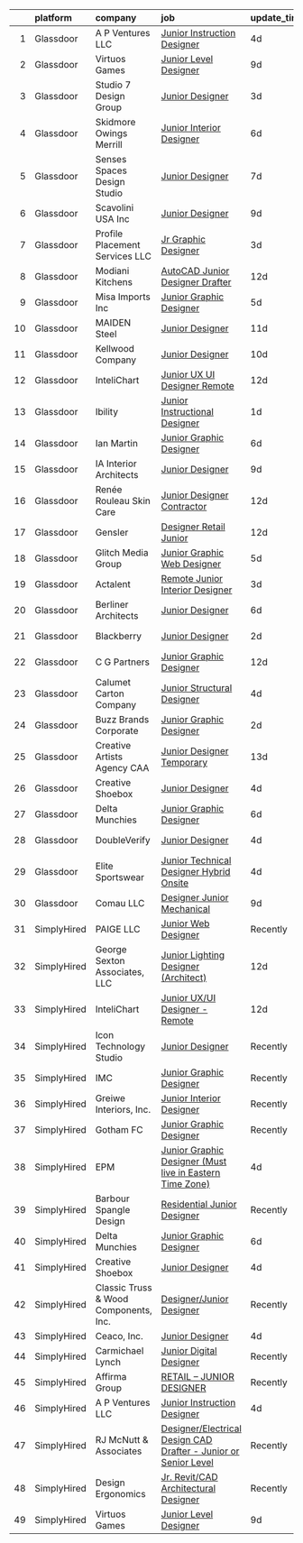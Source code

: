 

|    | platform    | company                               | job                                                                                                                                                                                                                                                                                                                                                                                                                                                                                                                                                                                                                                                                                                                                                                                                                                                                                                                                                                                                                                                                                                                                                                                                                                                                                                                                                        | update_time   | location           |
|---:|:------------|:--------------------------------------|:-----------------------------------------------------------------------------------------------------------------------------------------------------------------------------------------------------------------------------------------------------------------------------------------------------------------------------------------------------------------------------------------------------------------------------------------------------------------------------------------------------------------------------------------------------------------------------------------------------------------------------------------------------------------------------------------------------------------------------------------------------------------------------------------------------------------------------------------------------------------------------------------------------------------------------------------------------------------------------------------------------------------------------------------------------------------------------------------------------------------------------------------------------------------------------------------------------------------------------------------------------------------------------------------------------------------------------------------------------------|:--------------|:-------------------|
|  1 | Glassdoor   | A P Ventures LLC                      | [Junior Instruction Designer](https://www.glassdoor.com/partner/jobListing.htm?pos=116&ao=1136043&s=58&guid=000001825841fa9eb0454ab56b17b693&src=GD_JOB_AD&t=SR&vt=w&ea=1&cs=1_314415fc&cb=1659338095794&jobListingId=1008034207617&jrtk=3-0-1g9c43urbkcn9801-1g9c43urnii0h800-3225f967fbae159e-)                                                                                                                                                                                                                                                                                                                                                                                                                                                                                                                                                                                                                                                                                                                                                                                                                                                                                                                                                                                                                                                          | 4d            | Maryland           |
|  2 | Glassdoor   | Virtuos Games                         | [Junior Level Designer](https://www.glassdoor.com/partner/jobListing.htm?pos=124&ao=1136043&s=58&guid=000001825841fa9eb0454ab56b17b693&src=GD_JOB_AD&t=SR&vt=w&cs=1_dcdf4759&cb=1659338095795&jobListingId=1008023484443&jrtk=3-0-1g9c43urbkcn9801-1g9c43urnii0h800-7888c75e8e9fc852-)                                                                                                                                                                                                                                                                                                                                                                                                                                                                                                                                                                                                                                                                                                                                                                                                                                                                                                                                                                                                                                                                     | 9d            | California         |
|  3 | Glassdoor   | Studio 7 Design Group                 | [Junior Designer](https://www.glassdoor.com/partner/jobListing.htm?pos=106&ao=1110586&s=58&guid=000001825841fa9eb0454ab56b17b693&src=GD_JOB_AD&t=SR&vt=w&ea=1&cs=1_a685af12&cb=1659338095793&jobListingId=1008036474970&cpc=9C2286EA3771AAF6&jrtk=3-0-1g9c43urbkcn9801-1g9c43urnii0h800-f85d150f2d40492a--6NYlbfkN0Cp_WSJKd_Pz82imZmURPbhd3kYBsiZi4lpMLOH6vOlLB5QJzcTWsZl5W41a9fTw1nqTlqMgCaKyxBrsekGiih-jIk6-wsT3COHU3CyLC960WdHwCUg6eAigTUITBTrh9-l2B730m__jtX16jdV3RqCGRhcscJSoNLRGPPxKV1YeZzwg7K_OGH-NDf0IP-x9ni8Yh0T1VmIbzjWTv3Cgt7WfhYeHBVouNHjYnL6JTifvE2hoVva-0rTDOAML558iC9iPYm1gZFUNwrZ3zYvYV_GZE-9K-PDwNeFd9cofbGVA7EDpAkRjBojhPV1f8IL10PM1bEXkTK_3E8B3ia4KrCgY6Xo5mLYUCASBCzA01cdiww-leThsx5k8ujLTVTyfVPyBhJVuAe_GdSjY2AEu4zC8KADguMmMNMeziwi9dnk49TzjvlP_Fi_evWi46C4NlMYyF6u2_Pw7f7_46NSOb_m07Zunad8SoN8d90Lul4lMBhvqEH30Ltf)                                                                                                                                                                                                                                                                                                                                                                                                                                                                                                                 | 3d            | Atlanta, GA        |
|  4 | Glassdoor   | Skidmore  Owings   Merrill            | [Junior Interior Designer](https://www.glassdoor.com/partner/jobListing.htm?pos=128&ao=1136043&s=58&guid=000001825841fa9eb0454ab56b17b693&src=GD_JOB_AD&t=SR&vt=w&cs=1_f8325354&cb=1659338095795&jobListingId=1008028999386&jrtk=3-0-1g9c43urbkcn9801-1g9c43urnii0h800-a4f946bbab8bdfbe-)                                                                                                                                                                                                                                                                                                                                                                                                                                                                                                                                                                                                                                                                                                                                                                                                                                                                                                                                                                                                                                                                  | 6d            | New York, NY       |
|  5 | Glassdoor   | Senses   Spaces Design Studio         | [Junior Designer](https://www.glassdoor.com/partner/jobListing.htm?pos=126&ao=1136043&s=58&guid=000001825841fa9eb0454ab56b17b693&src=GD_JOB_AD&t=SR&vt=w&ea=1&cs=1_a404a8a1&cb=1659338095795&jobListingId=1008026437540&jrtk=3-0-1g9c43urbkcn9801-1g9c43urnii0h800-8787723d91596501-)                                                                                                                                                                                                                                                                                                                                                                                                                                                                                                                                                                                                                                                                                                                                                                                                                                                                                                                                                                                                                                                                      | 7d            | Chula Vista, CA    |
|  6 | Glassdoor   | Scavolini USA Inc                     | [Junior Designer](https://www.glassdoor.com/partner/jobListing.htm?pos=101&ao=1110586&s=58&guid=000001825841fa9eb0454ab56b17b693&src=GD_JOB_AD&t=SR&vt=w&ea=1&cs=1_bd116f85&cb=1659338095791&jobListingId=1008022693902&cpc=7914D502DECE078E&jrtk=3-0-1g9c43urbkcn9801-1g9c43urnii0h800-a67a476fd24759b8--6NYlbfkN0APToHrk7ILONyRglvlT3LJMO76dZGJsKlG8WQjsY8Cq8sfDFa7YMJqm6oZMXXwQvY75ITod_lNfMSPf7IFS4YMwT2jQcZQll4CLxI3dWIMJKeTTvWRMEK2wVGkBSJulV8aHsUzKvEwNtcagAZ-fVmZmH6StCRjfGpLmhsIsRDh67hqU4DVW2FJ_Yk0UPrVvbAq97RrWxVmvWUrVSLjUX_P8bRMKvk-1VJa7VAzoJU_Qu8DRPXgFVe9hgQMD9OVcYEzlQj610VIpgmu1AL1zHHnXLQ_zCi4153N8Y8WzQQyXz1-YOGt7ITzzi4FIdQ-ROFwso05uJH6iHwuwJRKrdX7Hy_nLnKrX3TQ0trPJ3CxoRLqs4RQ3D_zDidsVSftiDc95_mBSN3IbQev-Kyq7foiXKegiUKjE7qKC9tYzdbY5LWR1spiYVOPhkTkZxyCZC-kRMivNFNODZrNFbYCnuzpHcA_gASIbAYpkISD9hgI-J3c3QJOit7JWKBfVg2gCLI%3D)                                                                                                                                                                                                                                                                                                                                                                                                                                                                                                   | 9d            | Las Vegas, NV      |
|  7 | Glassdoor   | Profile Placement Services  LLC       | [Jr  Graphic Designer](https://www.glassdoor.com/partner/jobListing.htm?pos=110&ao=1110586&s=58&guid=000001825841fa9eb0454ab56b17b693&src=GD_JOB_AD&t=SR&vt=w&ea=1&cs=1_f2915115&cb=1659338095793&jobListingId=1008035779308&cpc=654405A9B1E0A9F5&jrtk=3-0-1g9c43urbkcn9801-1g9c43urnii0h800-bc00bc8c833fa788--6NYlbfkN0AB9QmTA0CCjNV0D_cA_rQfbQIKI-slyn3CIlmX3zDlnjEI3r6Ie5n1aNp-tGvbrIQstucOv6WKlSuZQ0JDEwJVGeVHKP8I8TrFNQPxQxFrIV-j-YcZJxG20czVRMppcpit16f4uHrjMQE9Wpq8dkWE_C3mQvcum8IDuT-vDSX0KXNJCODtai5EmtPD1-zQalZyB-gIPls83gNEL7i6AabY-8KvwLnq4Qx8Jbvilh7y66-63ilfQiyyb8np2ka5cby8M2TU2DEpvh3NmYRBlTgY-VBXOgZgHycJO0a7J7ESalihVj_kRDp3fy__xy-NN9E7qL59bcSMf7vP8Udm31HsQgMxPxOBOkh6yw6z4fdbvaPc67iuljTsIyS9ZCIBElAt5UHJu9twBqO_WfvoBrPTsa7i1JA0vxAwYRJCUBc3w9BIMiSDNpI1hHsh8UINKpRbe_KH0OUvPjqJwxvE4d8s_5GWM1_XnkmhmuUEv5e9N5JLITcIlFS0VCY6GYyLfFDEJPSLFNHzRMjTc4mms6k9NhcEEt-1o2dajW19x9fhrw%3D%3D)                                                                                                                                                                                                                                                                                                                                                                                                                                                | 3d            | Washington, DC     |
|  8 | Glassdoor   | Modiani Kitchens                      | [AutoCAD Junior Designer Drafter](https://www.glassdoor.com/partner/jobListing.htm?pos=105&ao=1110586&s=58&guid=000001825841fa9eb0454ab56b17b693&src=GD_JOB_AD&t=SR&vt=w&ea=1&cs=1_a91093b4&cb=1659338095792&jobListingId=1008014902943&cpc=59DF70BB7E75A6DF&jrtk=3-0-1g9c43urbkcn9801-1g9c43urnii0h800-332cc31a19869837--6NYlbfkN0A0jK6_b1ZQGaaYFytyHnxZ18D3zrhrxrvRXpp7YqkbywCQ-op18XfOlQGboWhonx6iEJ4b8-XzXDBLGLr_-5clrshc3jh3TC2gYneS3LeuSoBTHDJgXKmZXAOW5mvRbRhXUzU0Nmhh71_O1KdVsxNjeyKyyi36S3Dq1bFF-27N2qWxXqy8vUhgvntkLscdiLxL7yvGluosUmTBQUZpbAKq568I79rXLZNs9svqqBWRupK4UeEBfkkyDJPsMZRGa_WyPGboCKgBc9I92EwcPd1_sRqzz_LVdrwR438n6lj_0A-g4fcEybv2a4bjntV3MnQlFlqJNDeUIQz_ztw56-dtSNJvkdcDvjs9l83Ic5Ovt940ytgtXsl8yAqFqR7zmZ2D6QUHXJzMY5M59-y3Z78xuyK3iGqF-_msMycFOzP2xbx2EFTgSS7h_a88i8eQucqgZl59ppK80BTlM3ZvSfUrMfzvy_-Dr2jJUsmcTwXxBOd_lJTpQ_dEYMgNmMihCs-G8ww2sbz1gg%3D%3D)                                                                                                                                                                                                                                                                                                                                                                                                                                                                     | 12d           | Englewood, NJ      |
|  9 | Glassdoor   | Misa Imports Inc                      | [Junior Graphic Designer](https://www.glassdoor.com/partner/jobListing.htm?pos=107&ao=1110586&s=58&guid=000001825841fa9eb0454ab56b17b693&src=GD_JOB_AD&t=SR&vt=w&ea=1&cs=1_9d817c09&cb=1659338095793&jobListingId=1008031590393&cpc=6FC5BA77C9A4CD78&jrtk=3-0-1g9c43urbkcn9801-1g9c43urnii0h800-b1aed8eff658bced--6NYlbfkN0BW6QI0tSpK3g92-Yf9PGUZqDECyaAu3fyvcJG7wW-uOSwkns76Rjw-eNTFEuMJMoWAqyOKi92TMFOk6nUloYADnQ5b1Th0o5ZmkgyDq6r1y-x11P7zvRlhC-I3UspMrPI3QPnEhalMoja3RcSR4JNH6jU_SPCysLEJzHGWU7dRDnrIqlhuPiLrqy_8KL3KqnITcKazcs7LMEAA3WbXYANInlHUhP_GRltt8ryD1qxT5sfAI61jo0YKp-JTMpbQhedL74QrcmMKVDEDoeVd73NTYtNZo5Ny9iHztTrG5vFoXFHPiu7ajwpnfY6mGEyF1nxsAGvXeOZpqjq1_sgBgJpfheZZ4tftnymnHeAshEDNiOFqDYRXm9r12i0jNA1tlOF6nh_PkHpEYQPyQ2KiTzFyNpQeMkYsdhHEYt2mD1Aim-T11bKwuNKLinMbl11x6tDqzz-AJXPF1PSdD4OuV28e2wmvnFxvm5bRiQLRCXPxJov44riP0rpfRt3T1d3GXCXlri_dIoVRZQ%3D%3D)                                                                                                                                                                                                                                                                                                                                                                                                                                                                             | 5d            | Dallas, TX         |
| 10 | Glassdoor   | MAIDEN Steel                          | [Junior Designer](https://www.glassdoor.com/partner/jobListing.htm?pos=119&ao=1136043&s=58&guid=000001825841fa9eb0454ab56b17b693&src=GD_JOB_AD&t=SR&vt=w&ea=1&cs=1_a7a7c0ee&cb=1659338095794&jobListingId=1008017916274&jrtk=3-0-1g9c43urbkcn9801-1g9c43urnii0h800-0eb4db29acd2cd8c-)                                                                                                                                                                                                                                                                                                                                                                                                                                                                                                                                                                                                                                                                                                                                                                                                                                                                                                                                                                                                                                                                      | 11d           | San Diego, CA      |
| 11 | Glassdoor   | Kellwood Company                      | [Junior Designer](https://www.glassdoor.com/partner/jobListing.htm?pos=117&ao=1136043&s=58&guid=000001825841fa9eb0454ab56b17b693&src=GD_JOB_AD&t=SR&vt=w&ea=1&cs=1_293e7d21&cb=1659338095794&jobListingId=1008020651441&jrtk=3-0-1g9c43urbkcn9801-1g9c43urnii0h800-e24089be7a20d746-)                                                                                                                                                                                                                                                                                                                                                                                                                                                                                                                                                                                                                                                                                                                                                                                                                                                                                                                                                                                                                                                                      | 10d           | La Puente, CA      |
| 12 | Glassdoor   | InteliChart                           | [Junior UX UI Designer   Remote](https://www.glassdoor.com/partner/jobListing.htm?pos=115&ao=1136043&s=58&guid=000001825841fa9eb0454ab56b17b693&src=GD_JOB_AD&t=SR&vt=w&ea=1&cs=1_d2b7108b&cb=1659338095794&jobListingId=1008015971312&jrtk=3-0-1g9c43urbkcn9801-1g9c43urnii0h800-0dbe805531d277ca-)                                                                                                                                                                                                                                                                                                                                                                                                                                                                                                                                                                                                                                                                                                                                                                                                                                                                                                                                                                                                                                                       | 12d           | Charlotte, NC      |
| 13 | Glassdoor   | Ibility                               | [Junior Instructional Designer](https://www.glassdoor.com/partner/jobListing.htm?pos=102&ao=1110586&s=58&guid=000001825841fa9eb0454ab56b17b693&src=GD_JOB_AD&t=SR&vt=w&ea=1&cs=1_1f59ed4a&cb=1659338095791&jobListingId=1008039395396&cpc=DF7064BA3070673B&jrtk=3-0-1g9c43urbkcn9801-1g9c43urnii0h800-50de7d34849930f0--6NYlbfkN0BdDHiSlq2TKVYTvK036ioTcRDjelCKzvFOpLFiF--0iSZ_aPeCW5NVN9G7VBmC37hkhX0eIkBvRZNz1OBzU3fQR87O1BxEM2Nt86i5v1inUFRTgiY8C2K-FsKLPbPBlc3Diy3QH6vQBlLX8CyLOaXzGOnIRZJz8SvZbAvUYKpg0ZpGgWgj1-NnX7otVSQlvuiKqI_FO3LycaIdA5zRcVnY25S2NYOWAFVFyfoy7QKyu7qS0QNXK9tV-YzvgKsOlKgeJ2b6gMSdHDLRXXjPJCNNhFcJPHiSWJETnGXCEjYdjC3grgCokZnu3VktguVl1zqUWScDEsz1uCDTZcJT6c2MU2vEp9y0q4oLN_J2mNjULruNQU6BWYOHe-PHxoyOlomP2KrZpURYRvgUZwsU2CAeorE2U90ApVIFPRW2rYglkoggIfF0OGTvYeee9s0EEFcxBAHGFvKIkXQJkohe5vM--doRlV25C_frW7JZgXLHK96qATMRiUEuHA7sUswNOKhbTgNsGrW-8g%3D%3D)                                                                                                                                                                                                                                                                                                                                                                                                                                                                       | 1d            | Remote             |
| 14 | Glassdoor   | Ian Martin                            | [Junior Graphic Designer](https://www.glassdoor.com/partner/jobListing.htm?pos=111&ao=1110586&s=58&guid=000001825841fa9eb0454ab56b17b693&src=GD_JOB_AD&t=SR&vt=w&ea=1&cs=1_16d33b22&cb=1659338095793&jobListingId=1008028554443&cpc=2CAED5C921A5F994&jrtk=3-0-1g9c43urbkcn9801-1g9c43urnii0h800-bc80a271ad76c85f--6NYlbfkN0Da55cD5SyBLpPH7k1CrVrulUOH2z8rmQzTVue5eMZiIb3wkNQGtKppyEjT5HSkoW-pTH8ZvLdW1x0bHRMsM0UCYHXQxyvmqEXNWoY_1xcSEbmLL4ZwkruUawrVGbAF4JX5pIFoHoT0RhNKAuy3H_47l_iaWQWqHjrkuHDq6HNU53Y-UuelfvGEzaXjTO7Jt1xWctCQThOSDwytvW--MySY8wKdAoWmibmOJqIBYlF8LrkdODOfzeSyaVZLUs3LD-0Cmf2OOs3N2mxT41Xqj5L5CkaGNJInNNzpNmn86IgcSDRYoUtPH0mu6ckdW6KPEPRkmdN7csd6YTISrpeSBT23sGE8PgJyDrng09zJH6IPu15PmhoR_1MouELN59BIbSUA7MX_xV0RljLKtnN83BAlpCHFvmLsjLagiRl--nDePEtJIQM-H8YdEOmebH6OPLKOkXUmouR5oDRg1du1vFKeafBhWHiFeZnk0QwQpXlP6vhnPpjdqW8kp7BzdCif8HXNTvq_pobfoyTQG-P7gEdhcilFGQsTY_xx5wxAs_iQYHKR_XdYbwjyOUmxbA9BCrly0PDtWHhtW-zSGr55glujx-1Ex9VPfD_QWtzqy72V5w%3D%3D)                                                                                                                                                                                                                                                                                                                                                                             | 6d            | Manhattan          |
| 15 | Glassdoor   | IA Interior Architects                | [Junior Designer](https://www.glassdoor.com/partner/jobListing.htm?pos=130&ao=1136043&s=58&guid=000001825841fa9eb0454ab56b17b693&src=GD_JOB_AD&t=SR&vt=w&cs=1_541d91ce&cb=1659338095795&jobListingId=1008023575127&jrtk=3-0-1g9c43urbkcn9801-1g9c43urnii0h800-9df9cdec24da429b-)                                                                                                                                                                                                                                                                                                                                                                                                                                                                                                                                                                                                                                                                                                                                                                                                                                                                                                                                                                                                                                                                           | 9d            | Minneapolis, MN    |
| 16 | Glassdoor   | Renée Rouleau Skin Care               | [Junior Designer  Contractor ](https://www.glassdoor.com/partner/jobListing.htm?pos=125&ao=1136043&s=58&guid=000001825841fa9eb0454ab56b17b693&src=GD_JOB_AD&t=SR&vt=w&ea=1&cs=1_430b01f0&cb=1659338095795&jobListingId=1008014606944&jrtk=3-0-1g9c43urbkcn9801-1g9c43urnii0h800-d83ad738c8700610-)                                                                                                                                                                                                                                                                                                                                                                                                                                                                                                                                                                                                                                                                                                                                                                                                                                                                                                                                                                                                                                                         | 12d           | Austin, TX         |
| 17 | Glassdoor   | Gensler                               | [Designer   Retail   Junior](https://www.glassdoor.com/partner/jobListing.htm?pos=129&ao=1136043&s=58&guid=000001825841fa9eb0454ab56b17b693&src=GD_JOB_AD&t=SR&vt=w&cs=1_d1996bf7&cb=1659338095795&jobListingId=1008015898582&jrtk=3-0-1g9c43urbkcn9801-1g9c43urnii0h800-3d68e4b0279744c5-)                                                                                                                                                                                                                                                                                                                                                                                                                                                                                                                                                                                                                                                                                                                                                                                                                                                                                                                                                                                                                                                                | 12d           | Los Angeles, CA    |
| 18 | Glassdoor   | Glitch Media Group                    | [Junior Graphic   Web Designer](https://www.glassdoor.com/partner/jobListing.htm?pos=121&ao=1136043&s=58&guid=000001825841fa9eb0454ab56b17b693&src=GD_JOB_AD&t=SR&vt=w&ea=1&cs=1_5dd11f86&cb=1659338095794&jobListingId=1008031267717&jrtk=3-0-1g9c43urbkcn9801-1g9c43urnii0h800-bfe6ee11742033d4-)                                                                                                                                                                                                                                                                                                                                                                                                                                                                                                                                                                                                                                                                                                                                                                                                                                                                                                                                                                                                                                                        | 5d            | Remote             |
| 19 | Glassdoor   | Actalent                              | [Remote Junior Interior Designer](https://www.glassdoor.com/partner/jobListing.htm?pos=109&ao=1110586&s=58&guid=000001825841fa9eb0454ab56b17b693&src=GD_JOB_AD&t=SR&vt=w&ea=1&cs=1_c198316b&cb=1659338095793&jobListingId=1008036911399&cpc=F41FEAB56D215062&jrtk=3-0-1g9c43urbkcn9801-1g9c43urnii0h800-d654257a363b404b--6NYlbfkN0ChYVx_I3yfZ_JDY3EFoivtqvi_stwnZ_kRt8Dowt_l_d1ydueao4NE-oUleRJ4yhh8NvEh7dgaf9OKozTsf-JVsoGKC7FNh-pSj6e0lsf7n0QDm6Dc6wOaHxl2qdoqGqk6tI_ovC40cVS-oT4Uo-ScPyXHJytAXGcm4l6ArQc_jiXZJU45jHtQKa8_yrdNFOBdeJf8sAji6w0_JpxKQEykYJrxe_Kd_USPgA_XKezGpBtYrVZNMVOqUU0AK9ZnSBCRp9B-IYfFFf9mSB7Em9BqgA_aU_fXH8TWoq7e5ObGI_m5nNU2pYUrECCSltjH-olidgOkxnV3nnnPqc-SREp0HcrBv8yHohOanbQBeStPeJK6hktzpAxT9jZeuFSpAWIirevrZG_0RWEs_l8pBIjFFyZsN2_Nnl4GtRYiHCDxjUafK0Y6csGQBjrTtpf0TE6eZzEA6o-ZY6jGWfT6SKcduuTlQXoEXtEWR5I3HURBwGTTJma-d5OHhXWsYq9EjN56BWrRoelxmATuVduH1l42Yh337FGp-LTIv_LNCGNi05jGQ56ECNXFIrqf88ocEfUoS7O_Fe1H0vSV-Br0JsJIBm_TWcw3zE1D767Y0QCal1-MmeYuykQEZeZByliU0GbDard5PkWYQPG1UsDLprRv6RjH6y0BFEjNCxQP8AhV8vpQJZS_RbeRISZSPJVI_eS8LVRbZv8mUFtP0skaWP1iDM52s0DWVoYC6MJxI3-OgVw2m_vJaepvpwSJIcMNIgp8w-JF9UtzbRNXID0bXlP0RneX_Am9tASc4RBOE6Z0iBI2TlWHU7gHHubSx5vWiT3EB6-1T65rkCNuUQ2KHpcvYBelbmWJmvDKhtIF26xlcjHC27ICRrVHu_816JN0I7XiZxtvoW0Za7huNDBQi4sRQ08VVenj9Kfh-IvxiDhl7XzDrBvoSnOWGX5fVPf59glSNSZtBUb3MxhLynRehgwE) | 3d            | Philadelphia, PA   |
| 20 | Glassdoor   | Berliner Architects                   | [Junior Designer](https://www.glassdoor.com/partner/jobListing.htm?pos=114&ao=1136043&s=58&guid=000001825841fa9eb0454ab56b17b693&src=GD_JOB_AD&t=SR&vt=w&cs=1_65b57356&cb=1659338095794&jobListingId=1008027066917&jrtk=3-0-1g9c43urbkcn9801-1g9c43urnii0h800-54f915460d4ea613-)                                                                                                                                                                                                                                                                                                                                                                                                                                                                                                                                                                                                                                                                                                                                                                                                                                                                                                                                                                                                                                                                           | 6d            | Culver City, CA    |
| 21 | Glassdoor   | Blackberry                            | [Junior Designer](https://www.glassdoor.com/partner/jobListing.htm?pos=118&ao=1136043&s=58&guid=000001825841fa9eb0454ab56b17b693&src=GD_JOB_AD&t=SR&vt=w&cs=1_ef058d4e&cb=1659338095794&jobListingId=1008038063448&jrtk=3-0-1g9c43urbkcn9801-1g9c43urnii0h800-55aa183083f7cb6a-)                                                                                                                                                                                                                                                                                                                                                                                                                                                                                                                                                                                                                                                                                                                                                                                                                                                                                                                                                                                                                                                                           | 2d            | Maryville, TN      |
| 22 | Glassdoor   | C G Partners                          | [Junior Graphic Designer](https://www.glassdoor.com/partner/jobListing.htm?pos=123&ao=1136043&s=58&guid=000001825841fa9eb0454ab56b17b693&src=GD_JOB_AD&t=SR&vt=w&cs=1_342707c5&cb=1659338095794&jobListingId=1008014894256&jrtk=3-0-1g9c43urbkcn9801-1g9c43urnii0h800-5e5c369827730981-)                                                                                                                                                                                                                                                                                                                                                                                                                                                                                                                                                                                                                                                                                                                                                                                                                                                                                                                                                                                                                                                                   | 12d           | New York, NY       |
| 23 | Glassdoor   | Calumet Carton Company                | [Junior Structural Designer](https://www.glassdoor.com/partner/jobListing.htm?pos=122&ao=1136043&s=58&guid=000001825841fa9eb0454ab56b17b693&src=GD_JOB_AD&t=SR&vt=w&ea=1&cs=1_dfbaa694&cb=1659338095794&jobListingId=1008034567293&jrtk=3-0-1g9c43urbkcn9801-1g9c43urnii0h800-1490bc74c418aadc-)                                                                                                                                                                                                                                                                                                                                                                                                                                                                                                                                                                                                                                                                                                                                                                                                                                                                                                                                                                                                                                                           | 4d            | South Holland, IL  |
| 24 | Glassdoor   | Buzz Brands   Corporate               | [Junior Graphic Designer](https://www.glassdoor.com/partner/jobListing.htm?pos=103&ao=1110586&s=58&guid=000001825841fa9eb0454ab56b17b693&src=GD_JOB_AD&t=SR&vt=w&ea=1&cs=1_6900afdb&cb=1659338095791&jobListingId=1008038403795&cpc=320F474EFE2ECF9F&jrtk=3-0-1g9c43urbkcn9801-1g9c43urnii0h800-bbc80369bec86541--6NYlbfkN0CUB8C6Zrt72U8biIQQfEaXDH37uDeO0jB_BBUgr-W5pI5e5ZBMQb1J2hHecl635HwL2PwIvcdvBXPQLefrMlYVGeVJRs6b-cs3yXkgeGT5p6_OqiY-bBOxVKInDCAvOQP9N6bDVhoU533FIcvyC5ExdywfYS3gWfm0NY0XLRnHHK3kJgy38zjaSbJo6XZ4llyHj7mOSgfWraij1xWru422JgJ4SuSDs_nl1YAAFL4x_1vGGuvhug_a6yHsCiotL2xzAId88lE73a7NGkfIh2csqeEErpNv_rMMt7R3cpEvSv1ApxlAbaW-NNmWwAkmeBgDW4Cw5sxXApw-84olWhQ7D3jp4Z5KdrChg8XXf8TiTN59CdyJTl63mfMjmbsPE5H9Rn_bAp9_vTX005F4FcfKpv33OliKNLRqVwlDsqk5oIToTN0OTi02uEMEYNVdJbkcSFn8c3RmBoqBuk26fEG-XPsaShRxM0nW7PZregQCpKa-ttnQ8Ftv)                                                                                                                                                                                                                                                                                                                                                                                                                                                                                                         | 2d            | Virginia Beach, VA |
| 25 | Glassdoor   | Creative Artists Agency  CAA          | [Junior Designer   Temporary](https://www.glassdoor.com/partner/jobListing.htm?pos=120&ao=1136043&s=58&guid=000001825841fa9eb0454ab56b17b693&src=GD_JOB_AD&t=SR&vt=w&cs=1_e0be281d&cb=1659338095794&jobListingId=1008012819270&jrtk=3-0-1g9c43urbkcn9801-1g9c43urnii0h800-a001ea84197bf29b-)                                                                                                                                                                                                                                                                                                                                                                                                                                                                                                                                                                                                                                                                                                                                                                                                                                                                                                                                                                                                                                                               | 13d           | Los Angeles, CA    |
| 26 | Glassdoor   | Creative Shoebox                      | [Junior Designer](https://www.glassdoor.com/partner/jobListing.htm?pos=112&ao=1136043&s=58&guid=000001825841fa9eb0454ab56b17b693&src=GD_JOB_AD&t=SR&vt=w&ea=1&cs=1_e777d323&cb=1659338095793&jobListingId=1008033549747&jrtk=3-0-1g9c43urbkcn9801-1g9c43urnii0h800-9b6a0830e148bdb2-)                                                                                                                                                                                                                                                                                                                                                                                                                                                                                                                                                                                                                                                                                                                                                                                                                                                                                                                                                                                                                                                                      | 4d            | Remote             |
| 27 | Glassdoor   | Delta Munchies                        | [Junior Graphic Designer](https://www.glassdoor.com/partner/jobListing.htm?pos=113&ao=1136043&s=58&guid=000001825841fa9eb0454ab56b17b693&src=GD_JOB_AD&t=SR&vt=w&ea=1&cs=1_78e8bf96&cb=1659338095794&jobListingId=1008028760297&jrtk=3-0-1g9c43urbkcn9801-1g9c43urnii0h800-93db135d2b25cbdc-)                                                                                                                                                                                                                                                                                                                                                                                                                                                                                                                                                                                                                                                                                                                                                                                                                                                                                                                                                                                                                                                              | 6d            | Remote             |
| 28 | Glassdoor   | DoubleVerify                          | [Junior Designer](https://www.glassdoor.com/partner/jobListing.htm?pos=127&ao=1136043&s=58&guid=000001825841fa9eb0454ab56b17b693&src=GD_JOB_AD&t=SR&vt=w&ea=1&cs=1_70035c1f&cb=1659338095795&jobListingId=1008032975254&jrtk=3-0-1g9c43urbkcn9801-1g9c43urnii0h800-b514cb2bc42b531b-)                                                                                                                                                                                                                                                                                                                                                                                                                                                                                                                                                                                                                                                                                                                                                                                                                                                                                                                                                                                                                                                                      | 4d            | New York, NY       |
| 29 | Glassdoor   | Elite Sportswear                      | [Junior Technical Designer   Hybrid Onsite](https://www.glassdoor.com/partner/jobListing.htm?pos=104&ao=1110586&s=58&guid=000001825841fa9eb0454ab56b17b693&src=GD_JOB_AD&t=SR&vt=w&ea=1&cs=1_1ee3d72a&cb=1659338095792&jobListingId=1008032905456&cpc=E7268B2FBC00329E&jrtk=3-0-1g9c43urbkcn9801-1g9c43urnii0h800-979628375f4ddcaa--6NYlbfkN0Ae364efiIgq2uK97kZ7EbygmEuzVI0fHB8jh9l96RWh2PyT-4GRAvEYMKNd2i5YikEQKq2EsJdP617QXTpirYivKhrSkI4aNCGDRQGHfzq_BMglly8qINKSNi_dsnU2cJFlPXgUvS8ou-jRiFuB8yVpKfr0oU33J_Hsr2K1jWaymAwyXoJ7WoizBXrgB2V82osO2EQc3WmkQRJJiV0Pjj_o6Pth7WpKfnRLCyjA_VqiysIJ5h57NxNt9kaNRbHa3agNzrD6HWFppYzMH316WEDsfyqt-MbWXH4IUxmhMfrdyNtbd8WiPp5X9AZnpexorOqxmOJ6h-jzTMsVBnOIjmPKvkTf4K0jGzKAWLQAEapVoHkVTTXJG3suIbbwOmPVRPYPrknerwGfcYFCha81uw6rW0tGTbtvkOl8m4F6q6SbCdl8gIL9s3gotw-BemJwqRqCzKtkY7VpSP0Q0fs9PSmlUeMHaSPbwDjdeWxFlmlDuGfK5IjvVTwQqsBG69vI8pTrr6epQNFJOgH_rSe7iuCBTZio2-AwUk%3D)                                                                                                                                                                                                                                                                                                                                                                                                                                         | 4d            | Reading, PA        |
| 30 | Glassdoor   | Comau LLC                             | [Designer Junior Mechanical](https://www.glassdoor.com/partner/jobListing.htm?pos=108&ao=1110586&s=58&guid=000001825841fa9eb0454ab56b17b693&src=GD_JOB_AD&t=SR&vt=w&cs=1_6bb56d8c&cb=1659338095792&jobListingId=1008023368303&cpc=FB7E4A1762AE5BEC&jrtk=3-0-1g9c43urbkcn9801-1g9c43urnii0h800-aec58222564475b4--6NYlbfkN0DbM4wYFu_sdyoYS2kWR1t0mwynfixhxc9U_5Iqec7kGHjHGYw-EY3xtQoD0M-HENCAP3q6wUvvgAu_9ERdkoNWbVgt76Zorpq76yf4P_UlhVDCHZS4d5-j5oSE9lhZs8GelPrKAJ_-BL1n9T3qgIzNHz75OzNWTPfJjgJBlsew7c2BBm9odh1zWeClPgs1wf-ra4NUdRhLIWpiVXgLNLcpGuGinJR2nlDEFUZ4CDQOgrAiKdJss0H2v3hEodNGFdTiEhbBcueuyvg50ct50MObmqFLnjJMy2cbH_GmM9SX0iv0uPljfwr30E-J9SjjUN0Qr1jUOgqOy_WnpHj_bXP_F3_cRSHa4HKVv1WBr601BI_dw89wv_CZJLCpjTFfPvxpUbdGsuohewSN5ixlY00qncqa5ZieiBA23KN6C7u2wNGjD4LVqi_jRITwoo18iCG1FBiPQXpnrJK0o3tlaZbTMUOGSC90ou-nEnTRXhcItJXnlD-NBJDUAKI-aB4kxjNV1QmgPYgRncD0tbcibDnwzg5zfhDDct0aVUNVgyngUw%3D%3D)                                                                                                                                                                                                                                                                                                                                                                                                                                               | 9d            | Southfield, MI     |
| 31 | SimplyHired | PAIGE LLC                             | [Junior Web Designer](https://www.simplyhired.com/job/M7rUWTEI1H7y9frrLN2VT8ZSvUbrc56nlLzI-dv_fH_wbr9U37WcFw?q=junior+designer)                                                                                                                                                                                                                                                                                                                                                                                                                                                                                                                                                                                                                                                                                                                                                                                                                                                                                                                                                                                                                                                                                                                                                                                                                            | Recently      | California         |
| 32 | SimplyHired | George Sexton Associates, LLC         | [Junior Lighting Designer (Architect)](https://www.simplyhired.com/job/IL5OodhfilBxsnqJfcW7Rmv2Eaz60pyM42ioU7GOXLgWByPasnJ6Mw?q=junior+designer)                                                                                                                                                                                                                                                                                                                                                                                                                                                                                                                                                                                                                                                                                                                                                                                                                                                                                                                                                                                                                                                                                                                                                                                                           | 12d           | Washington, DC     |
| 33 | SimplyHired | InteliChart                           | [Junior UX/UI Designer - Remote](https://www.simplyhired.com/job/V0hpIU5_zTQr1OhAlwytjov1oxXRqvCsAk3BQFh9MuRvSwsGZRzCJQ?q=junior+designer)                                                                                                                                                                                                                                                                                                                                                                                                                                                                                                                                                                                                                                                                                                                                                                                                                                                                                                                                                                                                                                                                                                                                                                                                                 | 12d           | Charlotte, NC      |
| 34 | SimplyHired | Icon Technology Studio                | [Junior Designer](https://www.simplyhired.com/job/PPh0l9MyYJ6Inbo8KgckIaVxqAKEifF2m9Zh2iYaEmLkyLR0M9csGw?q=junior+designer)                                                                                                                                                                                                                                                                                                                                                                                                                                                                                                                                                                                                                                                                                                                                                                                                                                                                                                                                                                                                                                                                                                                                                                                                                                | Recently      | Remote             |
| 35 | SimplyHired | IMC                                   | [Junior Graphic Designer](https://www.simplyhired.com/job/q11ugwCq0r9_HNrj39reIR-RYMGNAajNfcJjDWikoU0_FpmVSAAEWA?q=junior+designer)                                                                                                                                                                                                                                                                                                                                                                                                                                                                                                                                                                                                                                                                                                                                                                                                                                                                                                                                                                                                                                                                                                                                                                                                                        | Recently      | Remote             |
| 36 | SimplyHired | Greiwe Interiors, Inc.                | [Junior Interior Designer](https://www.simplyhired.com/job/UDsuRSypSKQfltzbasa3w0rMr4htIPVArX1GgzyIqbvP4ubBg7TK9g?q=junior+designer)                                                                                                                                                                                                                                                                                                                                                                                                                                                                                                                                                                                                                                                                                                                                                                                                                                                                                                                                                                                                                                                                                                                                                                                                                       | Recently      | Cincinnati, OH     |
| 37 | SimplyHired | Gotham FC                             | [Junior Graphic Designer](https://www.simplyhired.com/job/_KZPuFGJp32-ZsJPNZ_03XQMXc4FUrE6oc36amCYkFUOBR9AqDXerA?q=junior+designer)                                                                                                                                                                                                                                                                                                                                                                                                                                                                                                                                                                                                                                                                                                                                                                                                                                                                                                                                                                                                                                                                                                                                                                                                                        | Recently      | Whippany, NJ       |
| 38 | SimplyHired | EPM                                   | [Junior Graphic Designer (Must live in Eastern Time Zone)](https://www.simplyhired.com/job/KlA_z7MtXQF5s5YA-L9gkWeLFxJL1Do4HuSzFo2taUJ07LmtBD4XzQ?q=junior+designer)                                                                                                                                                                                                                                                                                                                                                                                                                                                                                                                                                                                                                                                                                                                                                                                                                                                                                                                                                                                                                                                                                                                                                                                       | 4d            | Remote             |
| 39 | SimplyHired | Barbour Spangle Design                | [Residential Junior Designer](https://www.simplyhired.com/job/vxMk3vXRCCOiZEp84HMZAvWVNqWAv1S2WoRBBzd6Lb0mdTAJPKWosw?q=junior+designer)                                                                                                                                                                                                                                                                                                                                                                                                                                                                                                                                                                                                                                                                                                                                                                                                                                                                                                                                                                                                                                                                                                                                                                                                                    | Recently      | High Point, NC     |
| 40 | SimplyHired | Delta Munchies                        | [Junior Graphic Designer](https://www.simplyhired.com/job/7Hr6yBQTo7lUYs6A_rszhSndLuecPg_O8j-9EUK7Z9OLVLQX_Q4skA?q=junior+designer)                                                                                                                                                                                                                                                                                                                                                                                                                                                                                                                                                                                                                                                                                                                                                                                                                                                                                                                                                                                                                                                                                                                                                                                                                        | 6d            | Remote             |
| 41 | SimplyHired | Creative Shoebox                      | [Junior Designer](https://www.simplyhired.com/job/WrE5v9pWvcBVvYqWxupRecisWks6n7q5w6O_14X9oAGc-pk__O_BIg?q=junior+designer)                                                                                                                                                                                                                                                                                                                                                                                                                                                                                                                                                                                                                                                                                                                                                                                                                                                                                                                                                                                                                                                                                                                                                                                                                                | 4d            | Remote             |
| 42 | SimplyHired | Classic Truss & Wood Components, Inc. | [Designer/Junior Designer](https://www.simplyhired.com/job/FGqsakCnujAqK9zJ0Rb0LjxcM6RXSGOEWIGiN4Zx0Ovay5aTpq7k7Q?q=junior+designer)                                                                                                                                                                                                                                                                                                                                                                                                                                                                                                                                                                                                                                                                                                                                                                                                                                                                                                                                                                                                                                                                                                                                                                                                                       | Recently      | Clarksville, IN    |
| 43 | SimplyHired | Ceaco, Inc.                           | [Junior Designer](https://www.simplyhired.com/job/VLZ8PA4BFpUQkqCDXbKB6uILGSrlLWWDxFndr92L1GYDYWkay7kTVg?q=junior+designer)                                                                                                                                                                                                                                                                                                                                                                                                                                                                                                                                                                                                                                                                                                                                                                                                                                                                                                                                                                                                                                                                                                                                                                                                                                | 4d            | Newton, MA         |
| 44 | SimplyHired | Carmichael Lynch                      | [Junior Digital Designer](https://www.simplyhired.com/job/MjXGHFsXfnoP_YRgvcLPctr9XxL-TUFmDxvSuesUj190FJP_tJ4asA?q=junior+designer)                                                                                                                                                                                                                                                                                                                                                                                                                                                                                                                                                                                                                                                                                                                                                                                                                                                                                                                                                                                                                                                                                                                                                                                                                        | Recently      | Minneapolis, MN    |
| 45 | SimplyHired | Affirma Group                         | [RETAIL – JUNIOR DESIGNER](https://www.simplyhired.com/job/BUC5xSxGXzrfLJM3gpeHqHLRfddpCvTymiyELVJqEu7IG_HeIolNkQ?q=junior+designer)                                                                                                                                                                                                                                                                                                                                                                                                                                                                                                                                                                                                                                                                                                                                                                                                                                                                                                                                                                                                                                                                                                                                                                                                                       | Recently      | New York, NY       |
| 46 | SimplyHired | A P Ventures LLC                      | [Junior Instruction Designer](https://www.simplyhired.com/job/pR-lh7dEPXNokIGb1gNYkh2tcQKxYYQk1CVP6KbG26KOKQh6P_Eupw?q=junior+designer)                                                                                                                                                                                                                                                                                                                                                                                                                                                                                                                                                                                                                                                                                                                                                                                                                                                                                                                                                                                                                                                                                                                                                                                                                    | 4d            | Maryland           |
| 47 | SimplyHired | RJ McNutt & Associates                | [Designer/Electrical Design CAD Drafter - Junior or Senior Level](https://www.simplyhired.com/job/ALiNKcv0VL30dZaAeAIQJto3972hH97w92zLM0j2TBwSBeFuny6lOQ?q=junior+designer)                                                                                                                                                                                                                                                                                                                                                                                                                                                                                                                                                                                                                                                                                                                                                                                                                                                                                                                                                                                                                                                                                                                                                                                | Recently      | Greeley, CO        |
| 48 | SimplyHired | Design Ergonomics                     | [Jr. Revit/CAD Architectural Designer](https://www.simplyhired.com/job/vALSwbc074iJ6CuqZVpoNo7oxSbm0chbGHQEoIWHTRW4m4zjbnB2iA?q=junior+designer)                                                                                                                                                                                                                                                                                                                                                                                                                                                                                                                                                                                                                                                                                                                                                                                                                                                                                                                                                                                                                                                                                                                                                                                                           | Recently      | Fall River, MA     |
| 49 | SimplyHired | Virtuos Games                         | [Junior Level Designer](https://www.simplyhired.com/job/MJF3BTXnIN5WFDFp1sagIJKhJ4tTPe0BfBZOunYzQeRF0q3QjL14sA?q=junior+designer)                                                                                                                                                                                                                                                                                                                                                                                                                                                                                                                                                                                                                                                                                                                                                                                                                                                                                                                                                                                                                                                                                                                                                                                                                          | 9d            | California         |